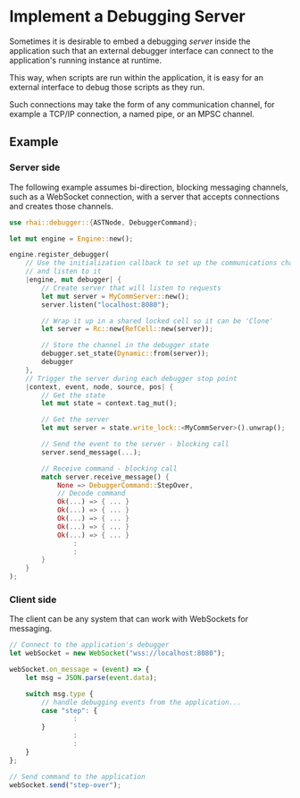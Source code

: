 Implement a Debugging Server
============================

Sometimes it is desirable to embed a debugging _server_ inside the application such that an external
debugger interface can connect to the application's running instance at runtime.

This way, when scripts are run within the application, it is easy for an external interface to debug
those scripts as they run.

Such connections may take the form of any communication channel, for example a TCP/IP connection, a
named pipe, or an MPSC channel.


Example
-------

### Server side

The following example assumes bi-direction, blocking messaging channels, such as a WebSocket
connection, with a server that accepts connections and creates those channels.

```rust
use rhai::debugger::{ASTNode, DebuggerCommand};

let mut engine = Engine::new();

engine.register_debugger(
    // Use the initialization callback to set up the communications channel
    // and listen to it
    |engine, mut debugger| {
        // Create server that will listen to requests
        let mut server = MyCommServer::new();
        server.listen("localhost:8080");

        // Wrap it up in a shared locked cell so it can be 'Clone'
        let server = Rc::new(RefCell::new(server));

        // Store the channel in the debugger state
        debugger.set_state(Dynamic::from(server));
        debugger
    },
    // Trigger the server during each debugger stop point
    |context, event, node, source, pos| {
        // Get the state
        let mut state = context.tag_mut();

        // Get the server
        let mut server = state.write_lock::<MyCommServer>().unwrap();

        // Send the event to the server - blocking call
        server.send_message(...);

        // Receive command - blocking call
        match server.receive_message() {
            None => DebuggerCommand::StepOver,
            // Decode command
            Ok(...) => { ... }
            Ok(...) => { ... }
            Ok(...) => { ... }
            Ok(...) => { ... }
            Ok(...) => { ... }
                :
                :
        }
    }
);
```

### Client side

The client can be any system that can work with WebSockets for messaging.

```js
// Connect to the application's debugger
let webSocket = new WebSocket("wss://localhost:8080");

webSocket.on_message = (event) => {
    let msg = JSON.parse(event.data);

    switch msg.type {
        // handle debugging events from the application...
        case "step": {
                :
        }
                :
                :
    }
};

// Send command to the application
webSocket.send("step-over");
```
